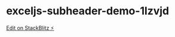 # exceljs-subheader-demo-1lzvjd

[Edit on StackBlitz ⚡️](https://stackblitz.com/edit/exceljs-subheader-demo-1lzvjd)